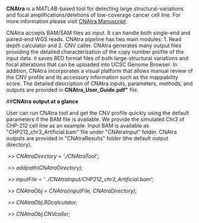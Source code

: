 **CNAtra** is a MATLAB-based tool for detecting large structural-variations and focal amplifications/deletions of low-coverage cancer cell line. For more information please visit [CNAtra Manuscript](https://www.biorxiv.org/).

CNAtra accepts BAM/SAM files as input. It can handle both single-end and paired-end WGS reads. CNAtra pipeline has two main modules: 1. Read depth calculator and 2. CNV caller. CNAtra generates many output files providing the detailed characterization of the copy number profile of the input data. it saves BED format files of both large-structural variations and focal alterations that can be uploaded into UCSC Genome Browser.  In addition, CNAtra incorporates a visual platform that allows manual review of the CNV profile and its accessory information such as the mappability score. The detailed description of CNAtra inputs, parameters, methods, and outputs are provided in **CNAtra_User_Guide.pdf"** file.

##**CNAtra output at a glance**

User can run CNAtra tool and get the CNV profile quickly using the default parameters if the BAM file is available. We provide the simulated Chr3  of CHP-212 cell line as an example. Input BAM is available as "CHP212_chr3_Artificial.bam" file under "CNAtraInput" folder. CNAtra outputs are provided in "CNAtraResults" folder (the default output directory). 

​			*>> CNAtraDirectory = './CNAtraTool';*

​			*>> addpath(CNAtraDirectory);*

​			*>> inputFile = ' ./CNAtraInput/CHP212_chr3_Artificial.bam';*

​			*>> CNAtraObj = CNAtra(inputFile, CNAtraDirectory);*

​			*>> CNAtraObj.RDcalculator;*

​			*>> CNAtraObj.CNVcaller;*

